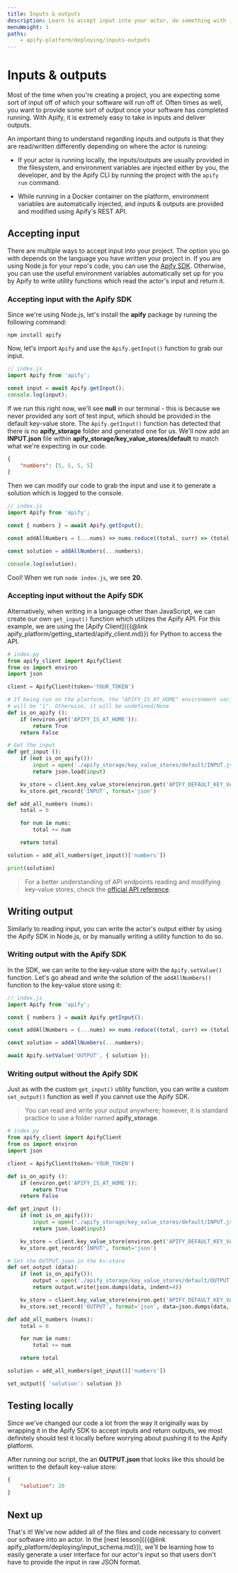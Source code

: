 ```yaml
---
title: Inputs & outputs
description: Learn to accept input into your actor, do something with it, then return output. Actors can be written in any language, so this concept is language agnostic.
menuWeight: 1
paths:
    - apify-platform/deploying/inputs-outputs
---
```


# [](#inputs-outputs) Inputs & outputs

Most of the time when you're creating a project, you are expecting some sort of input off of which your software will run off of. Often times as well, you want to provide some sort of output once your software has completed running. With Apify, it is extremely easy to take in inputs and deliver outputs.

An important thing to understand regarding inputs and outputs is that they are read/written differently depending on where the actor is running:

- If your actor is running locally, the inputs/outputs are usually provided in the filesystem, and environment variables are injected either by you, the developer, and by the Apify CLI by running the project with the `apify run` command.

- While running in a Docker container on the platform, environment variables are automatically injected, and inputs & outputs are provided and modified using Apify's REST API.

## [](#accepting-input) Accepting input

There are multiple ways to accept input into your project. The option you go with depends on the language you have written your project in. If you are using Node.js for your repo's code, you can use the [Apify SDK](https://www.npmjs.com/package/apify). Otherwise, you can use the useful environment variables automatically set up for you by Apify to write utility functions which read the actor's input and return it.

### Accepting input with the Apify SDK

Since we're using Node.js, let's install the **apify** package by running the following command:

```shell
npm install apify
```

Now, let's import `Apify` and use the `Apify.getInput()` function to grab our input.

```JavaScript
// index.js
import Apify from 'apify';

const input = await Apify.getInput();
console.log(input);
```

If we run this right now, we'll see **null** in our terminal - this is because we never provided any sort of test input, which should be provided in the default key-value store. The `Apify.getInput()` function has detected that there is no **apify_storage** folder and generated one for us. We'll now add an **INPUT.json** file within **apify_storage/key_value_stores/default** to match what we're expecting in our code.

```JSON
{
    "numbers": [5, 5, 5, 5]
}
```

Then we can modify our code to grab the input and use it to generate a solution which is logged to the console.

```JavaScript
// index.js
import Apify from 'apify';

const { numbers } = await Apify.getInput();

const addAllNumbers = (...nums) => nums.reduce((total, curr) => (total += curr));

const solution = addAllNumbers(...numbers);

console.log(solution);
```

Cool! When we run `node index.js`, we see **20**.

### Accepting input without the Apify SDK

Alternatively, when writing in a language other than JavaScript, we can create our own `get_input()` function which utilizes the Apify API. For this example, we are using the [Apify Client]({{@link apify_platform/getting_started/apify_client.md}}) for Python to access the API.

```Python
# index.py
from apify_client import ApifyClient
from os import environ
import json

client = ApifyClient(token='YOUR_TOKEN')

# If being run on the platform, the "APIFY_IS_AT_HOME" environment variable
# will be "1". Otherwise, it will be undefined/None
def is_on_apify ():
    if (environ.get('APIFY_IS_AT_HOME')):
        return True
    return False

# Get the input
def get_input ():
    if (not is_on_apify()):
        input = open('./apify_storage/key_value_stores/default/INPUT.json')
        return json.load(input)

    kv_store = client.key_value_store(environ.get('APIFY_DEFAULT_KEY_VALUE_STORE_ID'))
    kv_store.get_record('INPUT', format='json')

def add_all_numbers (nums):
    total = 0

    for num in nums:
        total += num

    return total

solution = add_all_numbers(get_input()['numbers'])

print(solution)
```

> For a better understanding of API endpoints reading and modifying key-value stores, check the [official API reference](https://docs.apify.com/api/v2#/reference/key-value-stores).

## [](#writing-output) Writing output

Similarly to reading input, you can write the actor's output either by using the Apify SDK in Node.js, or by manually writing a utility function to do so.

### Writing output with the Apify SDK

In the SDK, we can write to the key-value store with the `Apify.setValue()` function. Let's go ahead and write the solution of the `addAllNumbers()` function to the key-value store using it:

```JavaScript
// index.js
import Apify from 'apify';

const { numbers } = await Apify.getInput();

const addAllNumbers = (...nums) => nums.reduce((total, curr) => (total += curr));

const solution = addAllNumbers(...numbers);

await Apify.setValue('OUTPUT', { solution });
```

### Writing output without the Apify SDK

Just as with the custom `get_input()` utility function, you can write a custom `set_output()` function as well if you cannot use the Apify SDK.

> You can read and write your output anywhere; however, it is standard practice to use a folder named **apify_storage**.

```Python
# index.py
from apify_client import ApifyClient
from os import environ
import json

client = ApifyClient(token='YOUR_TOKEN')

def is_on_apify ():
    if (environ.get('APIFY_IS_AT_HOME')):
        return True
    return False

def get_input ():
    if (not is_on_apify()):
        input = open('./apify_storage/key_value_stores/default/INPUT.json')
        return json.load(input)

    kv_store = client.key_value_store(environ.get('APIFY_DEFAULT_KEY_VALUE_STORE_ID'))
    kv_store.get_record('INPUT', format='json')

# Set the OUTPUT.json in the kv-store
def set_output (data):
    if (not is_on_apify()):
        output = open('./apify_storage/key_value_stores/default/OUTPUT.json', 'w')
        return output.write(json.dumps(data, indent=4))

    kv_store = client.key_value_store(environ.get('APIFY_DEFAULT_KEY_VALUE_STORE_ID'))
    kv_store.set_record('OUTPUT', format='json', data=json.dumps(data, indent=4))

def add_all_numbers (nums):
    total = 0

    for num in nums:
        total += num

    return total

solution = add_all_numbers(get_input()['numbers'])

set_output({ 'solution': solution })
```

## [](#testing-locally) Testing locally

Since we've changed our code a lot from the way it originally was by wrapping it in the Apify SDK to accept inputs and return outputs, we most definitely should test it locally before worrying about pushing it to the Apify platform.

After running our script, the an **OUTPUT.json** that looks like this should be written to the default key-value store:

```JSON
{
    "solution": 20
}
```

## [](#next) Next up

That's it! We've now added all of the files and code necessary to convert our software into an actor. In the [next lesson]({{@link apify_platform/deploying/input_schema.md}}), we'll be learning how to easily generate a user interface for our actor's input so that users don't have to provide the input in raw JSON format.
